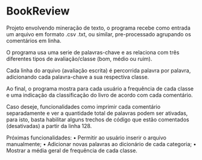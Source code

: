 # BookReview

Projeto envolvendo mineração de texto, o programa recebe como entrada um arquivo em formato .csv .txt, ou similar, pre-processado agrupando os comentários em linha.

O programa usa uma serie de palavras-chave e as relaciona com três diferentes tipos de avaliação/classe (bom, médio ou ruim).

Cada linha do arquivo (avaliação escrita) é percorrida palavra por palavra, adicionando cada palavra-chave a sua respectiva classe.

Ao final, o programa mostra para cada usuário a frequência de cada classe e uma indicação da classificação do livro de acordo com cada comentário.

Caso deseje, funcionalidades como imprimir cada comentário separadamente e ver a quantidade total de palavras podem ser ativadas, para isto, basta habilitar alguns trechos de código que estão comentados (desativadas) a partir da linha 128.

Próximas funcionalidades:
•	Permitir ao usuário inserir o arquivo manualmente;
•	Adicionar novas palavras ao dicionário de cada categoria;
•	Mostrar a média geral de frequência de cada classe.
